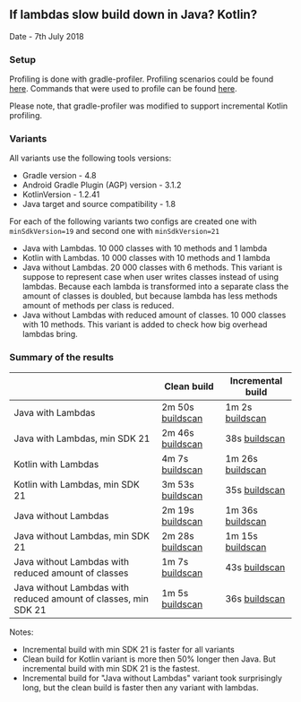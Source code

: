 
## If lambdas slow build down in Java? Kotlin?

Date - 7th July 2018
  
### Setup
  
Profiling is done with gradle-profiler. Profiling scenarios could be found [here](https://github.com/android/android-studio-poet/blob/master/configs/desugaring/gradle-profiler.scenarios).
Commands that were used to profile can be found [here](https://github.com/android/android-studio-poet/blob/master/configs/desugaring/gradle-profiler-commands.txt).

Please note, that gradle-profiler was modified to support incremental Kotlin profiling.

### Variants
All variants use the following tools versions:
  * Gradle version - 4.8
  * Android Gradle Plugin (AGP) version - 3.1.2
  * KotlinVersion - 1.2.41
  * Java target and source compatibility - 1.8
  
For each of the following variants two configs are created one with `minSdkVersion=19` and second one with `minSdkVersion=21`
  * Java with Lambdas. 10 000 classes with 10 methods and 1 lambda
  * Kotlin with Lambdas. 10 000 classes with 10 methods and 1 lambda
  * Java without Lambdas. 20 000 classes with 6 methods. This variant is suppose to represent case when user writes classes instead of using lambdas. Because each lambda is transformed into a separate class the amount of classes is doubled, but because lambda has less methods amount of methods per class is reduced.
  * Java without Lambdas with reduced amount of classes. 10 000 classes with 10 methods. This variant is added to check how big overhead lambdas bring.  

### Summary of the results

|             | Clean build | Incremental build |
|-------------|-------------| ----------------- |
|Java with Lambdas | 2m 50s [buildscan](https://scans.gradle.com/s/7mpfqw3jve6xw)| 1m 2s [buildscan](https://scans.gradle.com/s/bugatuedxthpi)|
|Java with Lambdas, min SDK 21 | 2m 46s [buildscan](https://scans.gradle.com/s/o65u2svlmgcmu)| 38s [buildscan](https://scans.gradle.com/s/57iaid27hk3sm) |
|Kotlin with Lambdas | 4m 7s [buildscan](https://scans.gradle.com/s/awoh2u5cvttm4) | 1m 26s [buildscan](https://scans.gradle.com/s/2g5424pq27vre) |
|Kotlin with Lambdas, min SDK 21 | 3m 53s [buildscan](https://scans.gradle.com/s/umukzli3std5c) | 35s [buildscan](https://scans.gradle.com/s/3qgzlu5hkt4gm) |
|Java without Lambdas | 2m 19s [buildscan](https://scans.gradle.com/s/xn5qduoedgwmg) | 1m 36s [buildscan](https://scans.gradle.com/s/pjig5ehivuufq) |
|Java without Lambdas, min SDK 21 | 2m 28s [buildscan](https://scans.gradle.com/s/3azcgfe43vd2u) | 1m 15s [buildscan](https://scans.gradle.com/s/wnjlm7jitv2ni) |
|Java without Lambdas with reduced amount of classes | 1m 7s [buildscan](https://scans.gradle.com/s/lizettzqhc4lu) | 43s [buildscan](https://gradle.com/s/qxjmitf5emo66) |
|Java without Lambdas with reduced amount of classes, min SDK 21 | 1m 5s [buildscan](https://scans.gradle.com/s/wrqpuqjti2ljm) | 36s [buildscan](https://scans.gradle.com/s/nntf735budeqs) |

Notes:
  * Incremental build with min SDK 21 is faster for all variants
  * Clean build for Kotlin variant is more then 50% longer then Java. But incremental build with min SDK 21 is the fastest.
  * Incremental build for "Java without Lambdas" variant took surprisingly long, but the clean build is faster then any variant with lambdas.  
  
  